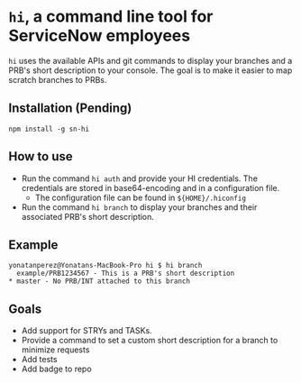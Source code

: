 # `hi`, a command line tool for ServiceNow employees

`hi` uses the available APIs and git commands to display your branches and a PRB's short description to your console. The goal is to make it easier to map scratch branches to PRBs.

## Installation (Pending)
`npm install -g sn-hi`

## How to use
- Run the command `hi auth` and provide your HI credentials. The credentials are stored in base64-encoding and in a configuration file.
    - The configuration file can be found in `${HOME}/.hiconfig`
- Run the command `hi branch` to display your branches and their associated PRB's short description.

## Example

```
yonatanperez@Yonatans-MacBook-Pro hi $ hi branch
  example/PRB1234567 - This is a PRB's short description
* master - No PRB/INT attached to this branch
```

## Goals
- Add support for STRYs and TASKs.
- Provide a command to set a custom short description for a branch to minimize requests
- Add tests
- Add badge to repo
